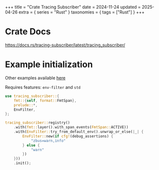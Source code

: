 +++
title = "Crate Tracing Subscriber"
date = 2024-11-24
updated = 2025-04-26
extra = { series = "Rust" }
taxonomies = { tags = ["Rust"] }
+++

# Crate Docs

<https://docs.rs/tracing-subscriber/latest/tracing_subscriber/>

# Example initialization

Other examples available [here](https://docs.rs/tracing-subscriber/latest/tracing_subscriber/filter/struct.EnvFilter.html#examples)

Requires features: `env-filter` and `std`

```rust
use tracing_subscriber::{
    fmt::{self, format::FmtSpan},
    prelude::*,
    EnvFilter,
};

tracing_subscriber::registry()
    .with(fmt::layer().with_span_events(FmtSpan::ACTIVE))
    .with(EnvFilter::try_from_default_env().unwrap_or_else(|_| {
        EnvFilter::new(if cfg!(debug_assertions) {
            "zbus=warn,info"
        } else {
            "warn"
        })
    }))
    .init();
```
